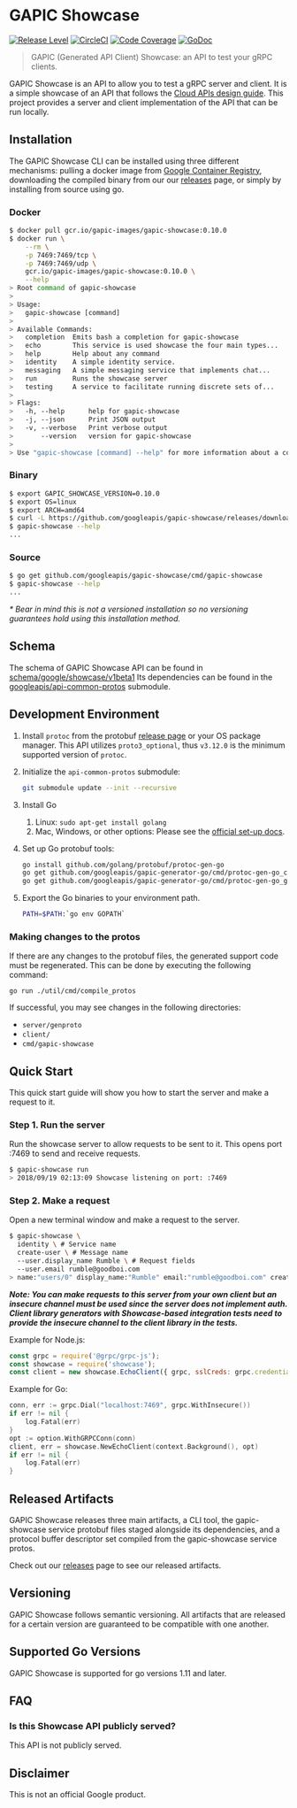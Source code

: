# GAPIC Showcase

[![Release Level][releaselevelimg]][releaselevel]
[![CircleCI][circleimg]][circle]
[![Code Coverage][codecovimg]][codecov]
[![GoDoc][godocimg]][godoc]

> GAPIC (Generated API Client) Showcase: an API to test your gRPC clients.

GAPIC Showcase is an API to allow you to test a gRPC server and client.
It is a simple showcase of an API that follows the [Cloud APIs design guide](https://cloud.google.com/apis/design/).
This project provides a server and client implementation of the API that
can be run locally.

## Installation
The GAPIC Showcase CLI can be installed using three different mechanisms:
pulling a docker image from [Google Container Registry](https://gcr.io/gapic-images/gapic-showcase),
downloading the compiled binary from our our [releases](https://github.com/googleapis/gapic-showcase/releases)
page, or simply by installing from source using go.

### Docker
```sh
$ docker pull gcr.io/gapic-images/gapic-showcase:0.10.0
$ docker run \
    --rm \
    -p 7469:7469/tcp \
    -p 7469:7469/udp \
    gcr.io/gapic-images/gapic-showcase:0.10.0 \
    --help
> Root command of gapic-showcase
>
> Usage:
>   gapic-showcase [command]
>
> Available Commands:
>   completion  Emits bash a completion for gapic-showcase
>   echo        This service is used showcase the four main types...
>   help        Help about any command
>   identity    A simple identity service.
>   messaging   A simple messaging service that implements chat...
>   run         Runs the showcase server
>   testing     A service to facilitate running discrete sets of...
>
> Flags:
>   -h, --help      help for gapic-showcase
>   -j, --json      Print JSON output
>   -v, --verbose   Print verbose output
>       --version   version for gapic-showcase
>
> Use "gapic-showcase [command] --help" for more information about a command.
```

### Binary
```sh
$ export GAPIC_SHOWCASE_VERSION=0.10.0
$ export OS=linux
$ export ARCH=amd64
$ curl -L https://github.com/googleapis/gapic-showcase/releases/download/v${GAPIC_SHOWCASE_VERSION}/gapic-showcase-${GAPIC_SHOWCASE_VERSION}-${OS}-${ARCH}.tar.gz | sudo tar -zx --directory /usr/local/bin/
$ gapic-showcase --help
...
```

### Source
```sh
$ go get github.com/googleapis/gapic-showcase/cmd/gapic-showcase
$ gapic-showcase --help
...
```
_* Bear in mind this is not a versioned installation so no versioning guarantees
hold using this installation method._

## Schema
The schema of GAPIC Showcase API can be found in [schema/google/showcase/v1beta1](schema/google/showcase/v1beta1)
Its dependencies can be found in the [googleapis/api-common-protos](https://github.com/googleapis/api-common-protos)
submodule.

## Development Environment
1. Install `protoc` from the protobuf [release page](https://github.com/protocolbuffers/protobuf/releases)
or your OS package manager. This API utilizes `proto3_optional`, thus `v3.12.0`
is the minimum supported version of `protoc`.

1. Initialize the `api-common-protos` submodule:
    ```sh
    git submodule update --init --recursive
    ```

1. Install Go
    1. Linux: `sudo apt-get install golang`
    2. Mac, Windows, or other options: Please see the [official set-up docs](https://golang.org/doc/install).
    
1. Set up Go protobuf tools:
    ```sh
    go install github.com/golang/protobuf/protoc-gen-go
    go get github.com/googleapis/gapic-generator-go/cmd/protoc-gen-go_cli
    go get github.com/googleapis/gapic-generator-go/cmd/protoc-gen-go_gapic
    ```

1. Export the Go binaries to your environment path.
    ```sh
    PATH=$PATH:`go env GOPATH`
    ```

### Making changes to the protos

If there are any changes to the protobuf files, the generated support code must
be regenerated. This can be done by executing the following command:

    go run ./util/cmd/compile_protos

If successful, you may see changes in the following directories:

* `server/genproto`
* `client/`
* `cmd/gapic-showcase`

## Quick Start
This quick start guide will show you how to start the server and make a request to it.

### Step 1. Run the server
Run the showcase server to allow requests to be sent to it. This opens port :7469 to
send and receive requests.

```sh
$ gapic-showcase run
> 2018/09/19 02:13:09 Showcase listening on port: :7469
```

### Step 2. Make a request
Open a new terminal window and make a request to the server.
```sh
$ gapic-showcase \
  identity \ # Service name
  create-user \ # Message name
  --user.display_name Rumble \ # Request fields
  --user.email rumble@goodboi.com
> name:"users/0" display_name:"Rumble" email:"rumble@goodboi.com" create_time:<seconds:1554414332 nanos:494679000 > update_time:<seconds:1554414332 nanos:494679000 >
```
**_Note: You can make requests to this server from your own client but an insecure channel
must be used since the server does not implement auth. Client library generators with
Showcase-based integration tests need to provide the insecure channel to the client library
in the tests._**

Example for Node.js:

```js
const grpc = require('@grpc/grpc-js');
const showcase = require('showcase');
const client = new showcase.EchoClient({ grpc, sslCreds: grpc.credentials.createInsecure() });
```

Example for Go:

```go
conn, err := grpc.Dial("localhost:7469", grpc.WithInsecure())
if err != nil {
    log.Fatal(err)
}
opt := option.WithGRPCConn(conn)
client, err = showcase.NewEchoClient(context.Background(), opt)
if err != nil {
    log.Fatal(err)
}
```

## Released Artifacts
GAPIC Showcase releases three main artifacts, a CLI tool, the gapic-showcase
service protobuf files staged alongside its dependencies, and a protocol buffer
descriptor set compiled from the gapic-showcase service protos.

Check out our [releases](https://github.com/googleapis/gapic-showcase/releases) page to see our released artifacts.

## Versioning
GAPIC Showcase follows semantic versioning. All artifacts that are
released for a certain version are guaranteed to be compatible with one another.

## Supported Go Versions
GAPIC Showcase is supported for go versions 1.11 and later.

## FAQ

### Is this Showcase API publicly served?

This API is not publicly served.

## Disclaimer

This is not an official Google product.

[circle]: https://circleci.com/gh/googleapis/gapic-showcase
[circleimg]: https://circleci.com/gh/googleapis/gapic-showcase.svg?style=shield
[codecovimg]: https://codecov.io/github/googleapis/gapic-showcase/coverage.svg?branch=master
[codecov]: https://codecov.io/github/googleapis/gapic-showcase?branch=master
[godoc]: https://godoc.org/github.com/googleapis/gapic-showcase/server
[godocimg]: https://godoc.org/github.com/googleapis/gapic-showcase/server?status.svg
[releaselevel]: https://cloud.google.com/terms/launch-stages
[releaselevelimg]: https://img.shields.io/badge/release%20level-beta-red.svg?style&#x3D;flat
